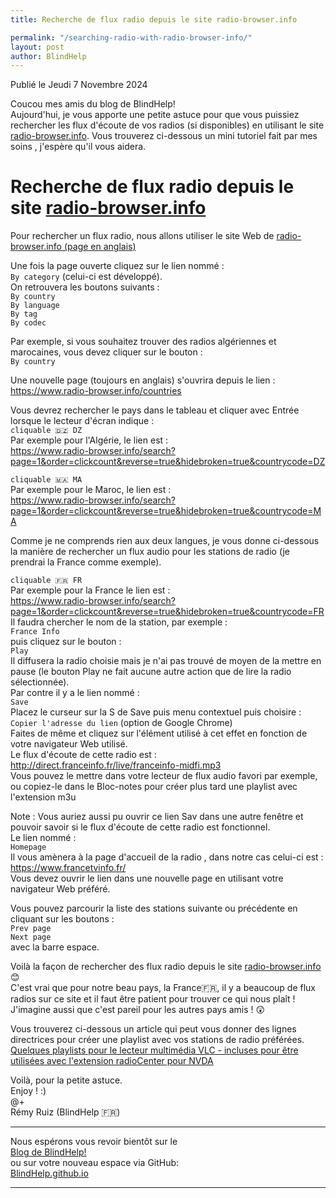 ```yaml
--- 
title: Recherche de flux radio depuis le site radio-browser.info

permalink: "/searching-radio-with-radio-browser-info/"
layout: post
author: BlindHelp
---
```


<footer> Publié le Jeudi 7 Novembre 2024</footer>


Coucou mes amis du blog de BlindHelp!    
Aujourd'hui, je vous apporte une petite astuce pour que vous puissiez rechercher les flux d'écoute de vos radios (si disponibles) en utilisant le site [radio-browser.info](https://www.radio-browser.info/#/). Vous trouverez ci-dessous un mini tutoriel fait par mes soins , j'espère qu'il vous aidera.    

# Recherche de flux radio depuis le site [radio-browser.info](https://www.radio-browser.info/#/)

Pour rechercher un flux radio, nous allons utiliser le site Web de [radio-browser.info (page en anglais)](https://www.radio-browser.info/#/)

Une fois la page ouverte cliquez sur le lien nommé :    
`By category` (celui-ci est développé).    
On retrouvera les boutons suivants :    
`By country`    
`By language`    
`By tag`    
`By codec`    

Par exemple, si vous souhaitez trouver des radios algériennes et marocaines, vous devez cliquer sur le bouton :    
`By country`    

Une nouvelle page (toujours en anglais) s'ouvrira depuis le lien :    
<https://www.radio-browser.info/countries>

Vous devrez rechercher le pays dans le tableau et cliquer avec Entrée lorsque le lecteur d'écran indique :    
`cliquable 🇩🇿 DZ`    
Par exemple pour l'Algérie, le lien est :    
<https://www.radio-browser.info/search?page=1&order=clickcount&reverse=true&hidebroken=true&countrycode=DZ>

`cliquable 🇲🇦 MA`    
Par exemple pour le Maroc, le lien est :    
<https://www.radio-browser.info/search?page=1&order=clickcount&reverse=true&hidebroken=true&countrycode=MA>

Comme je ne comprends rien aux deux langues, je vous donne ci-dessous la manière de rechercher un flux audio pour les stations de radio (je prendrai la France comme exemple).    

`cliquable 🇫🇷 FR`    
Par exemple pour la France le lien est :    
<https://www.radio-browser.info/search?page=1&order=clickcount&reverse=true&hidebroken=true&countrycode=FR>    
Il faudra chercher le nom de la station, par exemple :    
`France Info`    
puis cliquez sur le bouton :    
`Play`    
Il diffusera la radio choisie mais je n'ai pas trouvé de moyen de la mettre en pause (le bouton Play ne fait aucune autre action que de lire la radio sélectionnée).    
Par contre il y a le lien nommé :    
`Save`    
Placez le curseur sur la S de Save puis menu contextuel puis choisire :    
`Copier l'adresse du lien` (option de Google Chrome)    
Faites de même et cliquez sur l'élément utilisé à cet effet en fonction de votre navigateur Web utilisé.    
Le flux d'écoute de cette radio est :    
<http://direct.franceinfo.fr/live/franceinfo-midfi.mp3>    
Vous pouvez le mettre dans votre lecteur de flux audio favori par exemple, ou copiez-le dans le Bloc-notes pour créer plus tard une playlist avec l'extension m3u    

Note : Vous auriez aussi pu ouvrir ce lien Sav dans une autre fenêtre et pouvoir savoir si le flux d'écoute de cette radio est fonctionnel.    
Le lien nommé :    
`Homepage`    
Il vous amènera à la page d'accueil de la radio , dans notre cas celui-ci est :    
<https://www.francetvinfo.fr/>    
Vous devez ouvrir le lien dans une nouvelle page en utilisant votre navigateur Web préféré.    

Vous pouvez parcourir la liste des stations suivante ou précédente en cliquant sur les boutons :    
`Prev page`    
`Next page`    
avec la barre espace.     

Voilà la façon de rechercher des flux radio depuis le site [radio-browser.info](https://www.radio-browser.info/#/) 😊     
C'est vrai que pour notre beau pays, la France🇫🇷, il y a beaucoup de flux radios sur ce site et il faut être patient pour trouver ce qui nous plaît ! J'imagine aussi que c'est pareil pour les autres pays amis ! 😲     

Vous trouverez ci-dessous un article qui peut vous donner des lignes directrices pour créer une playlist avec vos stations de radio préférées.    
[Quelques playlists pour le lecteur multimédia VLC - incluses pour être utilisées avec l'extension radioCenter pour NVDA](https://blindhelp.github.io/Somes-playlists-for-VLC-media-player-included-to-be-used-for-radioCenter-add-on-for-NVDA/)

Voilà, pour la petite astuce.     
Enjoy ! :)     
@+    
Rémy Ruiz (BlindHelp 🇫🇷)    


---

Nous espérons vous revoir bientôt sur le      
[Blog de BlindHelp!](http://blindhelp.blogspot.fr/)                    
ou sur  votre nouveau espace via GitHub:                     
[BlindHelp.github.io](https://blindhelp.github.io)                    

---